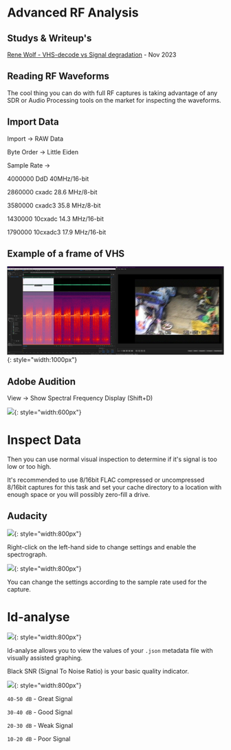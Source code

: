 # Advanced RF Analysis


## Studys & Writeup's

[Rene Wolf - VHS-decode vs Signal degradation](https://gitlab.com/wolfre/vhs-decode-vs-signal-degradation/-/blob/main/README.md?ref_type=heads) - Nov 2023


## Reading RF Waveforms


The cool thing you can do with full RF captures is taking advantage of any SDR or Audio Processing tools on the market for inspecting the waveforms.


## Import Data


Import -> RAW Data

Byte Order -> Little Eiden

Sample Rate -> 

4000000 DdD  40MHz/16-bit

2860000 cxadc 28.6 MHz/8-bit

3580000 cxadc3 35.8 MHz/8-bit

1430000 10cxadc 14.3 MHz/16-bit

1790000 10cxadc3 17.9 MHz/16-bit


## Example of a frame of VHS


![](assets/images/RF-Analysis/VHS_SP_Wave_Form/Munday_Demo_Tape_3-equals-1-frame-waveform-cutting.png){: style="width:1000px"}



## Adobe Audition 


View -> Show Spectral Frequency Display (Shift+D)

![](https://github.com/oyvindln/vhs-decode/wiki/assets/images/RF-Analysis/Adobe_Audition_Main_Window.png){: style="width:600px"}


# Inspect Data


Then you can use normal visual inspection to determine if it's signal is too low or too high.

It's recommended to use 8/16bit FLAC compressed or uncompressed 8/16bit captures for this task and set your cache directory to a location with enough space or you will possibly zero-fill a drive.

## Audacity


![](https://github.com/oyvindln/vhs-decode/wiki/assets/images/RF-Analysis/Audacity_Main_Window.png){: style="width:800px"}

Right-click on the left-hand side to change settings and enable the spectrograph.

![](https://github.com/oyvindln/vhs-decode/wiki/assets/images/RF-Analysis/Audacity_Spectogram_Settings.png){: style="width:800px"}

You can change the settings according to the sample rate used for the capture.


# ld-analyse


![](https://github.com/oyvindln/vhs-decode/wiki/assets/images/Post-Processing/ld-analyse-line-ossiliscope-2022-11-30-08-27-47.png){: style="width:800px"}

ld-analyse allows you to view the values of your `.json` metadata file with visually assisted graphing.

Black SNR (Signal To Noise Ratio) is your basic quality indicator. 

![](https://github.com/oyvindln/vhs-decode/wiki/assets/images/Post-Processing/LD-Analyse-Black-SNR-202-11-13-18-46-18.png){: style="width:800px"}

`40-50 dB` - Great Signal

`30-40 dB` - Good Signal

`20-30 dB` - Weak Signal

`10-20 dB` - Poor Signal 